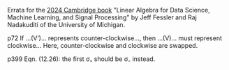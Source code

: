 Errata
for the
[2024 Cambridge book](https://web.eecs.umich.edu/~fessler/#:~:text=https%3A//www.cambridge.org/highereducation/isbn/9781009418140)
"Linear Algebra for Data Science, Machine Learning, and Signal Processing"
by Jeff Fessler and Raj Nadakuditi of the University of Michigan.

p72
If …(V’)… represents counter-clockwise…, then …(V)… must represent clockwise…
Here, counter-clockwise and clockwise are swapped.

p399 Eqn. (12.26): the first σ₊ should be σ₋ instead.
